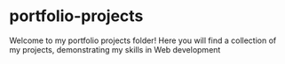 # portfolio-projects
Welcome to my portfolio projects folder! Here you will find a collection of my projects, demonstrating my skills in Web development
